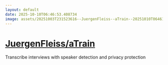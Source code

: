 ```yaml
---
layout: default
date: 2025-10-10T06:46:53.408734
image: assets/20251003T231523616--JuergenFleiss--aTrain--20251010T064617933--cropped.png
---
```


# [JuergenFleiss/aTrain](https://github.com/JuergenFleiss/aTrain)

Transcribe interviews with speaker detection and privacy protection
